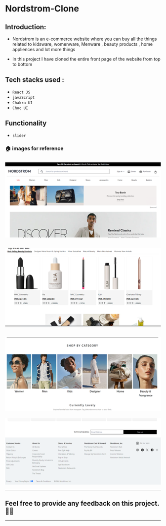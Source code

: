 # Nordstrom-Clone

## Introduction:
 
 - Nordstrom is an e-commerce website where you can buy all the things related to kidsware, womenware, Menware , beauty products , home appliences and lot more things
 
 - In this project I have cloned the entire front page of the website from top to bottom 

  ## Tech stacks used :
   
   - `React JS`
   - `javaScript`
   - `Chakra UI`
   - `Choc UI `

## Functionality
   
   - `slider` 

### 🏠 images for reference
![image](./public/images/image1.png)
---
![image](./public/images/image2.png)
---
![image](./public/images/image3.png)
---
![image](./public/images/image4.png)

---
## Feel free to provide any feedback on this project.🤝✨

---